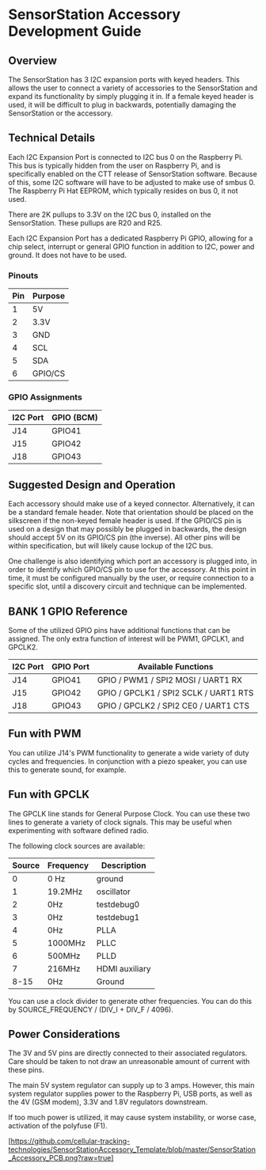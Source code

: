 # SensorStation Accessory Development Guide

## Overview

The SensorStation has 3 I2C expansion ports with keyed headers. This allows the user to connect a variety of accessories
to the SensorStation and expand its functionality by simply plugging it in. If a female keyed header is used, it will
be difficult to plug in backwards, potentially damaging the SensorStation or the accessory.

## Technical Details

Each I2C Expansion Port is connected to I2C bus 0 on the Raspberry Pi. This bus is typically hidden from the user on Raspberry Pi,
and is specifically enabled on the CTT release of SensorStation software. Because of this, some I2C software will have to be
adjusted to make use of smbus 0. The Raspberry Pi Hat EEPROM, which typically resides on bus 0, it not used.

There are 2K pullups to 3.3V on the I2C bus 0, installed on the SensorStation. These pullups are R20 and R25.

Each I2C Expansion Port has a dedicated Raspberry Pi GPIO, allowing for a chip select, interrupt or general GPIO function in addition to 
I2C, power and ground. It does not have to be used.



### Pinouts

| Pin | Purpose |
|-----|---------|
|  1  | 5V      |
|  2  | 3.3V    |
|  3  | GND     |
|  4  | SCL     |
|  5  | SDA     |
|  6  | GPIO/CS |
 
### GPIO Assignments

| I2C Port | GPIO (BCM) |
|----------|------------|
| J14      | GPIO41    |
| J15      | GPIO42    |
| J18      | GPIO43    |

## Suggested Design and Operation

Each accessory should make use of a keyed connector. Alternatively, it can be a standard female header. Note that orientation should be placed on the silkscreen if the non-keyed female header is used. If the GPIO/CS pin is used on a design that may possibly be plugged in backwards, the design should accept 5V on its GPIO/CS pin (the inverse). All other pins will be within specification, but will likely cause lockup of the I2C bus.

One challenge is also identifying which port an accessory is plugged into, in order to identify which GPIO/CS pin to use for the accessory. At this point in time, it must be configured manually by the user, or require connection to a specific slot, until a discovery circuit and technique can be implemented.

## BANK 1 GPIO Reference 

Some of the utilized GPIO pins have additional functions that can be assigned. The only extra function of interest will be PWM1, GPCLK1, and GPCLK2.

| I2C Port | GPIO Port | Available Functions |
|----------|-----------|---------------------|
| J14      | GPIO41    | GPIO / PWM1 / SPI2 MOSI / UART1 RX |
| J15      | GPIO42    | GPIO / GPCLK1 / SPI2 SCLK / UART1 RTS |
| J18      | GPIO43    | GPIO / GPCLK2 / SPI2 CE0 / UART1 CTS |

## Fun with PWM

You can utilize J14's PWM functionality to generate a wide variety of duty cycles and frequencies. In conjunction with a piezo speaker, you can use this to generate sound, for example.

## Fun with GPCLK

The GPCLK line stands for General Purpose Clock. You can use these two lines to generate a variety of clock signals. This may be useful when experimenting with software defined radio.

The following clock sources are available:

| Source | Frequency | Description |
|--------|-----------|-------------|
| 0 | 0 Hz | ground |
| 1 | 19.2MHz | oscillator |
| 2 | 0Hz | testdebug0 |
| 3 | 0Hz | testdebug1 |
| 4 | 0Hz | PLLA |
| 5 | 1000MHz | PLLC |
| 6 | 500MHz | PLLD |
| 7 | 216MHz | HDMI auxiliary |
| 8-15 | 0Hz | Ground |

You can use a clock divider to generate other frequencies. You can do this by SOURCE_FREQUENCY / (DIV_I + DIV_F / 4096). 

## Power Considerations

The 3V and 5V pins are directly connected to their associated regulators. Care should be taken to not draw an unreasonable amount of current
with these pins. 

The main 5V system regulator can supply up to 3 amps. However, this main system regulator supplies power to the Raspberry Pi, USB ports, as well
as the 4V (GSM modem), 3.3V and 1.8V regulators downstream. 

If too much power is utilized, it may cause system instability, or worse case, activation of the polyfuse (F1).

[https://github.com/cellular-tracking-technologies/SensorStationAccessory_Template/blob/master/SensorStation_Accessory_PCB.png?raw=true]

